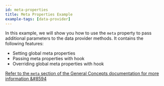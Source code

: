 ```yaml
---
id: meta-properties
title: Meta Properties Example
example-tags: [data-provider]
---
```


In this example, we will show you how to use the `meta` property to pass additional parameters to the data provider methods. It contains the following features:

- Setting global meta properties
- Passing meta properties with hook
- Overriding global meta properties with hook

[Refer to the `meta` section of the General Concepts documentation for more information &#8594](/docs/guides-concepts/general-concepts/#meta-concept)

<CodeSandboxExample path="with-meta-properties" />

